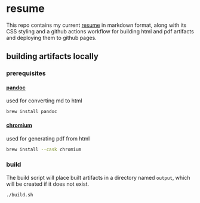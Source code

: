 # resume

This repo contains my current [resume](./resume.md) in markdown format, along with its CSS styling and a github actions workflow for building html and pdf artifacts and deploying them to github pages.

## building artifacts locally

### prerequisites

#### [pandoc](https://pandoc.org)

used for converting md to html

```sh
brew install pandoc
```

#### [chromium](https://www.chromium.org/Home/)

used for generating pdf from html

```sh
brew install --cask chromium
```

### build

The build script will place built artifacts in a directory named `output`, which will be created if it does not exist.

```sh
./build.sh
```
